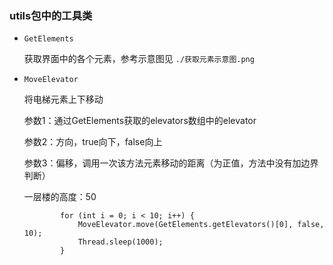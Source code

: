 ### utils包中的工具类

- `GetElements`

  获取界面中的各个元素，参考示意图见 `./获取元素示意图.png`

- `MoveElevator`

  将电梯元素上下移动

  参数1：通过GetElements获取的elevators数组中的elevator

  参数2：方向，true向下，false向上

  参数3：偏移，调用一次该方法元素移动的距离（为正值，方法中没有加边界判断）

  一层楼的高度：50

  ```
          for (int i = 0; i < 10; i++) {
              MoveElevator.move(GetElements.getElevators()[0], false, 10);
              Thread.sleep(1000);
          }
  ```

  



